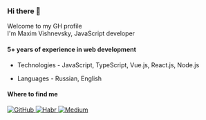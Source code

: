 ### Hi there 👋

<p> Welcome to my GH profile <br> I'm Maxim Vishnevsky, JavaScript developer </p>

#### 5+ years of experience in web development

* Technologies - JavaScript, TypeScript, Vue.js, React.js, Node.js

* Languages - Russian, English

#### Where to find me

<div>
  <a href="https://github.com/mxmvshnvsk" target="_blank">
    <img src=https://img.shields.io/badge/github-%2300acee.svg?&color=black&style=for-the-badge&logo=github&logoColor=white alt="GitHub" />
  </a>
  <a href="https://habr.com/ru/users/mxmvshnvsk/" target="_blank">
    <img src=https://img.shields.io/badge/habr-%2300acee.svg?&color=blue&style=for-the-badge&logo=habr&logoColor=white alt="Habr" />
  </a>
  <a href="https://medium.com/@mxmvshnvsk" target="_blank">
    <img src=https://img.shields.io/badge/medium-%2300acee.svg?&color=white&style=for-the-badge&logo=medium&logoColor=black alt="Medium" />
  </a>
</div>
